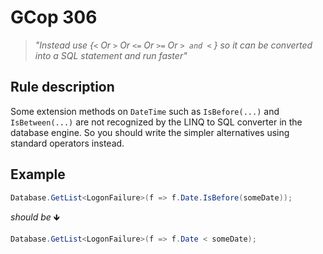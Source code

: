 ﻿# GCop 306

> *"Instead use \{`<` Or `>` Or `<=` Or `>=` Or `> and <` } so it can be converted into a SQL statement and run faster"*

## Rule description

Some extension methods on `DateTime` such as `IsBefore(...)` and `IsBetween(...)` are not recognized by the LINQ to SQL converter in the database engine. So you should write the simpler alternatives using standard operators instead.

## Example

```csharp
Database.GetList<LogonFailure>(f => f.Date.IsBefore(someDate));
```

*should be* 🡻

```csharp
Database.GetList<LogonFailure>(f => f.Date < someDate);
```
